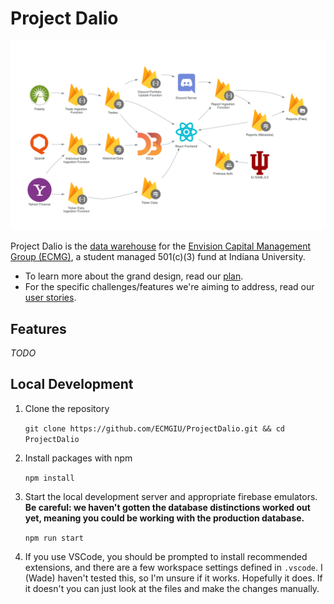 # Project Dalio <!-- omit in toc -->

![Main Flowchart](docs/diagrams/build/main.png)

Project Dalio is the [data warehouse](https://en.wikipedia.org/wiki/Data_warehouse) for the [Envision Capital Management Group (ECMG)](https://ecmg.us), a student managed 501(c)(3) fund at Indiana University.

- To learn more about the grand design, read our [plan](/docs/PLAN.md).
- For the specific challenges/features we're aiming to address, read our [user stories](docs/STORIES.md).

## Features
*TODO*

## Local Development
1. Clone the repository 
   
   `git clone https://github.com/ECMGIU/ProjectDalio.git && cd ProjectDalio`
   
2. Install packages with npm

   `npm install`
  
3. Start the local development server and appropriate firebase emulators. **Be careful: we haven't gotten the database distinctions worked out yet, meaning you could be working with the production database.**

   `npm run start`
   
4. If you use VSCode, you should be prompted to install recommended extensions, and there are a few workspace settings defined in `.vscode`. I (Wade) haven't tested this, so I'm unsure if it works. Hopefully it does. If it doesn't you can just look at the files and make the changes manually.
